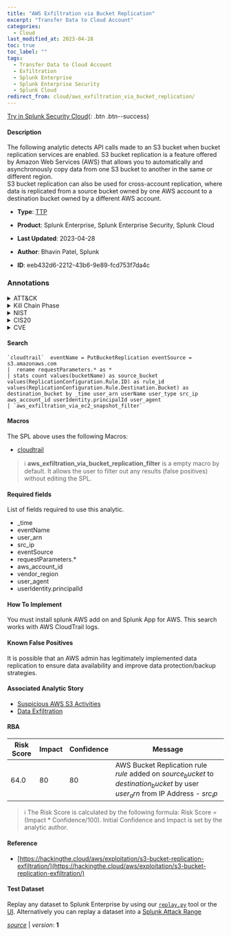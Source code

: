 ```yaml
---
title: "AWS Exfiltration via Bucket Replication"
excerpt: "Transfer Data to Cloud Account"
categories:
  - Cloud
last_modified_at: 2023-04-28
toc: true
toc_label: ""
tags:
  - Transfer Data to Cloud Account
  - Exfiltration
  - Splunk Enterprise
  - Splunk Enterprise Security
  - Splunk Cloud
redirect_from: cloud/aws_exfiltration_via_bucket_replication/
---
```




[Try in Splunk Security Cloud](https://www.splunk.com/en_us/cyber-security.html){: .btn .btn--success}

#### Description

The following analytic detects API calls made to an S3 bucket when bucket replication services are enabled. S3 bucket replication is a feature offered by Amazon Web Services (AWS) that allows you to automatically and asynchronously copy data from one S3 bucket to another in the same or different region.\
S3 bucket replication can also be used for cross-account replication, where data is replicated from a source bucket owned by one AWS account to a destination bucket owned by a different AWS account.

- **Type**: [TTP](https://github.com/splunk/security_content/wiki/Detection-Analytic-Types)
- **Product**: Splunk Enterprise, Splunk Enterprise Security, Splunk Cloud

- **Last Updated**: 2023-04-28
- **Author**: Bhavin Patel, Splunk
- **ID**: eeb432d6-2212-43b6-9e89-fcd753f7da4c

### Annotations
<details>
  <summary>ATT&CK</summary>

<div markdown="1">

#### [ATT&CK](https://attack.mitre.org/)

| ID          | Technique   | Tactic         |
| ----------- | ----------- |--------------- |
| [T1537](https://attack.mitre.org/techniques/T1537/) | Transfer Data to Cloud Account | Exfiltration |

</div>
</details>


<details>
  <summary>Kill Chain Phase</summary>

<div markdown="1">

* Actions On Objectives


</div>
</details>


<details>
  <summary>NIST</summary>

<div markdown="1">

* DE.CM



</div>
</details>

<details>
  <summary>CIS20</summary>

<div markdown="1">

* CIS 10



</div>
</details>

<details>
  <summary>CVE</summary>

<div markdown="1">


</div>
</details>


#### Search

```
`cloudtrail`  eventName = PutBucketReplication eventSource = s3.amazonaws.com 
|  rename requestParameters.* as * 
| stats count values(bucketName) as source_bucket values(ReplicationConfiguration.Rule.ID) as rule_id values(ReplicationConfiguration.Rule.Destination.Bucket) as destination_bucket by _time user_arn userName user_type src_ip aws_account_id userIdentity.principalId user_agent 
| `aws_exfiltration_via_ec2_snapshot_filter`
```

#### Macros
The SPL above uses the following Macros:
* [cloudtrail](https://github.com/splunk/security_content/blob/develop/macros/cloudtrail.yml)

> :information_source:
> **aws_exfiltration_via_bucket_replication_filter** is a empty macro by default. It allows the user to filter out any results (false positives) without editing the SPL.



#### Required fields
List of fields required to use this analytic.
* _time
* eventName
* user_arn
* src_ip
* eventSource
* requestParameters.*
* aws_account_id
* vendor_region
* user_agent
* userIdentity.principalId



#### How To Implement
You must install splunk AWS add on and Splunk App for AWS. This search works with AWS CloudTrail logs.
#### Known False Positives
It is possible that an AWS admin has legitimately implemented data replication to ensure data availability and improve data protection/backup strategies.

#### Associated Analytic Story
* [Suspicious AWS S3 Activities](/stories/suspicious_aws_s3_activities)
* [Data Exfiltration](/stories/data_exfiltration)




#### RBA

| Risk Score  | Impact      | Confidence   | Message      |
| ----------- | ----------- |--------------|--------------|
| 64.0 | 80 | 80 | AWS Bucket Replication rule $rule$ added on $source_bucket$ to $destination_bucket$ by user $user_arn$ from IP Address - $src_ip$ |


> :information_source:
> The Risk Score is calculated by the following formula: Risk Score = (Impact * Confidence/100). Initial Confidence and Impact is set by the analytic author.


#### Reference

* [https://hackingthe.cloud/aws/exploitation/s3-bucket-replication-exfiltration/](https://hackingthe.cloud/aws/exploitation/s3-bucket-replication-exfiltration/)



#### Test Dataset
Replay any dataset to Splunk Enterprise by using our [`replay.py`](https://github.com/splunk/attack_data#using-replaypy) tool or the [UI](https://github.com/splunk/attack_data#using-ui).
Alternatively you can replay a dataset into a [Splunk Attack Range](https://github.com/splunk/attack_range#replay-dumps-into-attack-range-splunk-server)




[*source*](https://github.com/splunk/security_content/tree/develop/detections/cloud/aws_exfiltration_via_bucket_replication.yml) \| *version*: **1**